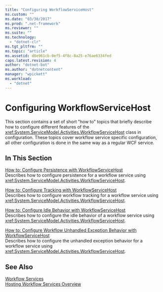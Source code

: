 ```yaml
---
title: "Configuring WorkflowServiceHost"
ms.custom: ""
ms.date: "03/30/2017"
ms.prod: ".net-framework"
ms.reviewer: ""
ms.suite: ""
ms.technology: 
  - "dotnet-clr"
ms.tgt_pltfrm: ""
ms.topic: "article"
ms.assetid: d8e961cb-0ef5-4f8c-8a25-e76ae6334fed
caps.latest.revision: 4
author: "dotnet-bot"
ms.author: "dotnetcontent"
manager: "wpickett"
ms.workload: 
  - "dotnet"
---
```

# Configuring WorkflowServiceHost
This section contains a set of short "how to" topics that briefly describe how to configure different features of the <xref:System.ServiceModel.Activities.WorkflowServiceHost> class in configuration. These topics cover workflow service specific configuration, all other configuration is done in the same way as a regular WCF service.  
  
## In This Section  
 [How to: Configure Persistence with WorkflowServiceHost](../../../../docs/framework/wcf/feature-details/how-to-configure-persistence-with-workflowservicehost.md)  
 Describes how to configure persistence for a workflow service using <xref:System.ServiceModel.Activities.WorkflowServiceHost>.  
  
 [How to: Configure Tracking with WorkflowServiceHost](../../../../docs/framework/wcf/feature-details/how-to-configure-tracking-with-workflowservicehost.md)  
 Describes how to configure workflow tracking for a workflow service using <xref:System.ServiceModel.Activities.WorkflowServiceHost>.  
  
 [How to: Configure Idle Behavior with WorkflowServiceHost](../../../../docs/framework/wcf/feature-details/how-to-configure-idle-behavior-with-workflowservicehost.md)  
 Describes how to configure the idle behavior of a workflow service using <xref:System.ServiceModel.Activities.WorkflowServiceHost>.  
  
 [How to: Configure Workflow Unhandled Exception Behavior with WorkflowServiceHost](../../../../docs/framework/wcf/feature-details/config-workflow-unhandled-exception-workflowservicehost.md)  
 Describes how to configure the unhandled exception behavior for a workflow service using <xref:System.ServiceModel.Activities.WorkflowServiceHost>.  
  
## See Also  
 [Workflow Services](../../../../docs/framework/wcf/feature-details/workflow-services.md)  
 [Hosting Workflow Services Overview](../../../../docs/framework/wcf/feature-details/hosting-workflow-services-overview.md)
